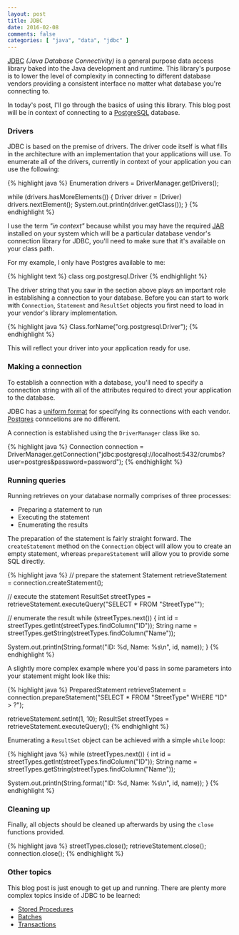 ```yaml
---
layout: post
title: JDBC
date: 2016-02-08
comments: false
categories: [ "java", "data", "jdbc" ]
---
```


[JDBC](http://docs.oracle.com/javase/8/docs/api/java/sql/package-summary.html) *(Java Database Connectivity)* is a general purpose data access library baked into the Java development and runtime. This library's purpose is to lower the level of complexity in connecting to different database vendors providing a consistent interface no matter what database you're connecting to.

In today's post, I'll go through the basics of using this library. This blog post will be in context of connecting to a [PostgreSQL](http://www.postgresql.org/) database.

### Drivers

JDBC is based on the premise of drivers. The driver code itself is what fills in the architecture with an implementation that your applications will use. To enumerate all of the drivers, currently in context of your application you can use the following:

{% highlight java %}
Enumeration drivers = DriverManager.getDrivers();

while (drivers.hasMoreElements()) {
  Driver driver = (Driver) drivers.nextElement();
  System.out.println(driver.getClass());
}
{% endhighlight %}

I use the term *"in context"* because whilst you may have the required [JAR](https://docs.oracle.com/javase/tutorial/deployment/jar/basicsindex.html) installed on your system which will be a particular database vendor's connection library for JDBC, you'll need to make sure that it's available on your class path.

For my example, I only have Postgres available to me:

{% highlight text %}
class org.postgresql.Driver
{% endhighlight %}

The driver string that you saw in the section above plays an important role in establishing a connection to your database. Before you can start to work with `Connection`, `Statement` and `ResultSet` objects you first need to load in your vendor's library implementation.

{% highlight java %}
Class.forName("org.postgresql.Driver");
{% endhighlight %}

This will reflect your driver into your application ready for use.

### Making a connection

To establish a connection with a database, you'll need to specify a connection string with all of the attributes required to direct your application to the database.

JDBC has a [uniform format](http://docs.oracle.com/cd/B28359_01/java.111/b31224/urls.htm) for specifying its connections with each vendor. [Postgres](https://jdbc.postgresql.org/documentation/80/connect.html) conncetions are no different.

A connection is established using the `DriverManager` class like so.

{% highlight java %}
Connection connection = DriverManager.getConnection("jdbc:postgresql://localhost:5432/crumbs?user=postgres&password=password");
{% endhighlight %}

### Running queries

Running retrieves on your database normally comprises of three processes:

* Preparing a statement to run
* Executing the statement
* Enumerating the results

The preparation of the statement is fairly straight forward. The `createStatement` method on the `Connection` object will allow you to create an empty statement, whereas  `prepareStatement` will allow you to provide some SQL directly.

{% highlight java %}
// prepare the statement 
Statement retrieveStatement = connection.createStatement();

// execute the statement
ResultSet streetTypes = retrieveStatement.executeQuery("SELECT * FROM \"StreetType\"");

// enumerate the result
while (streetTypes.next()) {
  int id = streetTypes.getInt(streetTypes.findColumn("ID"));
  String name = streetTypes.getString(streetTypes.findColumn("Name"));
  
  System.out.println(String.format("ID: %d, Name: %s\n", id, name));
}
{% endhighlight %}

A slightly more complex example where you'd pass in some parameters into your statement might look like this:

{% highlight java %}
PreparedStatement retrieveStatement = 
  connection.prepareStatement("SELECT * FROM \"StreetType\" WHERE \"ID\" > ?");

retrieveStatement.setInt(1, 10);
ResultSet streetTypes = retrieveStatement.executeQuery();
{% endhighlight %}

Enumerating a `ResultSet` object can be achieved with a simple `while` loop:

{% highlight java %}
while (streetTypes.next()) {
  int id = streetTypes.getInt(streetTypes.findColumn("ID"));
  String name = streetTypes.getString(streetTypes.findColumn("Name"));
  
  System.out.println(String.format("ID: %d, Name: %s\n", id, name));
}
{% endhighlight %}

### Cleaning up

Finally, all objects should be cleaned up afterwards by using the `close` functions provided.

{% highlight java %}
streetTypes.close();
retrieveStatement.close();
connection.close();
{% endhighlight %}

### Other topics

This blog post is just enough to get up and running. There are plenty more complex topics inside of JDBC to be learned:

* [Stored Procedures](https://docs.oracle.com/javase/tutorial/jdbc/basics/storedprocedures.html)
* [Batches](http://www.javaranch.com/journal/200510/batching.html)
* [Transactions](https://docs.oracle.com/javase/tutorial/jdbc/basics/transactions.html)

